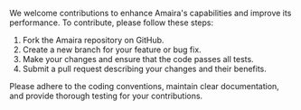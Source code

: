 We welcome contributions to enhance Amaira's capabilities and improve its performance. To contribute, please follow these steps:

1. Fork the Amaira repository on GitHub.
2. Create a new branch for your feature or bug fix.
3. Make your changes and ensure that the code passes all tests.
4. Submit a pull request describing your changes and their benefits.

Please adhere to the coding conventions, maintain clear documentation, and provide thorough testing for your contributions.

